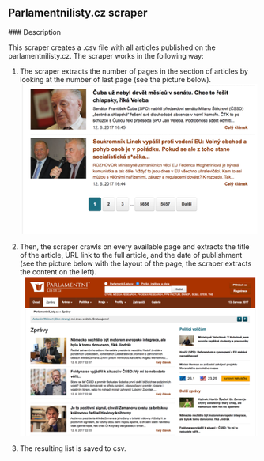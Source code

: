 ## Parlamentnilisty.cz scraper

### Description

This scraper creates a .csv file with all articles published on the parlamentnilisty.cz. The scraper works in the following way:

1. The scraper extracts the number of pages in the section of articles by looking at the number of last page (see the picture below). 
![screen pagination](plisty_pagination.png)

2. Then, the scraper crawls on every available page and extracts the title of the article, URL link to the full article, and the date of publishment (see the picture below with the layout of the page, the scraper extracts the content on the left).
![screen articles](plisty_articles.png)

3. The resulting list is saved to csv.